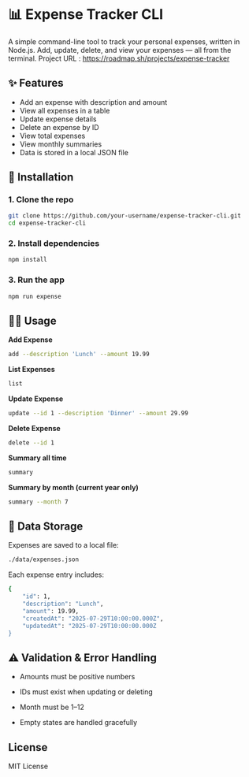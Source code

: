 # 📊 Expense Tracker CLI

A simple command-line tool to track your personal expenses, written in Node.js. Add, update, delete, and view your expenses — all from the terminal. Project URL : https://roadmap.sh/projects/expense-tracker

## ✨ Features

- Add an expense with description and amount
- View all expenses in a table
- Update expense details
- Delete an expense by ID
- View total expenses
- View monthly summaries
- Data is stored in a local JSON file

## 🚀 Installation

### 1. Clone the repo
```bash
git clone https://github.com/your-username/expense-tracker-cli.git
cd expense-tracker-cli
```

### 2. Install dependencies
```bash
npm install
```

### 3. Run the app
```bash
npm run expense
```

## 🧑‍💻 Usage

**Add Expense**
```bash
add --description 'Lunch' --amount 19.99
```

**List Expenses**
```bash
list
```

**Update Expense**
```bash
update --id 1 --description 'Dinner' --amount 29.99
```

**Delete Expense**
```bash
delete --id 1
```

**Summary all time**
```bash
summary
```

**Summary by month (current year only)**
```bash
summary --month 7
```

## 📁 Data Storage
Expenses are saved to a local file:
```bash
./data/expenses.json
```

Each expense entry includes:
```bash
{
    "id": 1,
    "description": "Lunch",
    "amount": 19.99,
    "createdAt": "2025-07-29T10:00:00.000Z",
    "updatedAt": "2025-07-29T10:00:00.000Z
}
```

## ⚠️ Validation & Error Handling
- Amounts must be positive numbers

- IDs must exist when updating or deleting

- Month must be 1–12

- Empty states are handled gracefully

## License
MIT License

